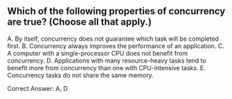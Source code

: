 ## Which of the following properties of concurrency are true? (Choose all that apply.)

A. By itself, concurrency does not guarantee which task will be completed first.
B. Concurrency always improves the performance of an application.
C. A computer with a single-processor CPU does not benefit from concurrency.
D. Applications with many resource-heavy tasks tend to benefit more from concurrency than one with CPU-intensive tasks.
E. Concurrency tasks do not share the same memory.

Correct Answer: A, D